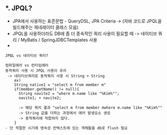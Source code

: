*. JPQL?
  - 
  - JPA에서 사용하는 표준문법 - QueryDSL, JPA Criteria  ->  (자바 코드로 JPQL을 빌드해주는 제네레이터 클래스 모음)
  - JPQL을 사용하더라도 DB에 좀 더 종속적인 쿼리 사용이 필요할 때 -> 네이티브 쿼리 / MyBatis / SpringJDBCTemplates 사용
  - 
  ```
  JPQL vs 네이티브 쿼리?

  컴파일에러 vs 런타임에러
  동적쿼리 사용 시 JPQL 사용이 유리
   -> 네이티브쿼리로 동적쿼리 사용 시 String + String
      ex)
      String native1 = "select m from member m"
      if(member.getName() != null){
        String navite2 = "where m.name like "%Kim%"";
        navite1; + navite2;
        
        -> 해당 쿼리 결과 "select m from member mwhere m.name like "%Kim%""
        -> String 값을 더하는 과정에서 에러 발생요소 생성
        -> 동적쿼리에 적합하지 않다.
      }
  - 단 적절한 시기에 영속성 컨텍스트에 있는 객체들을 db로 flush 필요
  
  
  ```
